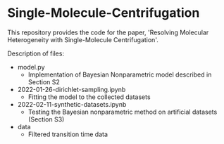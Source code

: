 # Single-Molecule-Centrifugation

This repository provides the code for the paper, 'Resolving Molecular Heterogeneity with Single-Molecule Centrifugation'.

Description of files:

* model.py
     * Implementation of Bayesian Nonparametric model described in Section S2
* 2022-01-26-dirichlet-sampling.ipynb
     * Fitting the model to the collected datasets
* 2022-02-11-synthetic-datasets.ipynb
     * Testing the Bayesian nonparametric method on artificial datasets (Section S3)
* data
     * Filtered transition time data
